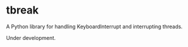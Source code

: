 # tbreak

A Python library for handling KeyboardInterrupt and interrupting threads.

Under development.
